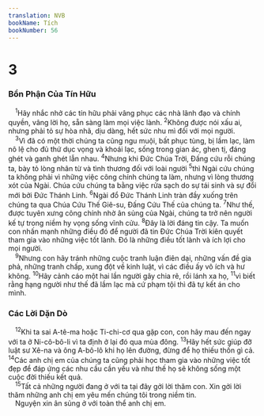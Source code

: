 ```yaml
---
translation: NVB
bookName: Tích 
bookNumber: 56
---
```


<div class="title"><h1>3</h1><h3>Bổn Phận Của Tín Hữu </h3></div>
<span class="verse tit_3_1"> <sup>1</sup>Hãy nhắc nhở các tín hữu phải vâng phục các nhà lãnh đạo và chính quyền, vâng lời họ, sẵn sàng làm mọi việc lành. </span>
<span class="verse tit_3_2"><sup>2</sup>Không được nói xấu ai, nhưng phải tỏ sự hòa nhã, dịu dàng, hết sức nhu mì đối với mọi người. <br/></span>
<span class="verse tit_3_3"> <sup>3</sup>Vì đã có một thời chúng ta cũng ngu muội, bất phục tùng, bị lầm lạc, làm nô lệ cho đủ thứ dục vọng và khoái lạc, sống trong gian ác, ghen tị, đáng ghét và ganh ghét lẫn nhau. </span>
<span class="verse tit_3_4"><sup>4</sup>Nhưng khi Đức Chúa Trời, Đấng cứu rỗi chúng ta, bày tỏ lòng nhân từ và tình thương đối với loài người </span>
<span class="verse tit_3_5"><sup>5</sup>thì Ngài cứu chúng ta không phải vì những việc công chính chúng ta làm, nhưng vì lòng thương xót của Ngài. Chúa cứu chúng ta bằng việc rửa sạch do sự tái sinh và sự đổi mới bởi Đức Thánh Linh. </span>
<span class="verse tit_3_6"><sup>6</sup>Ngài đổ Đức Thánh Linh tràn đầy xuống trên chúng ta qua Chúa Cứu Thế Giê-su, Đấng Cứu Thế của chúng ta. </span>
<span class="verse tit_3_7"><sup>7</sup>Như thế, được tuyên xưng công chính nhờ ân sủng của Ngài, chúng ta trở nên người kế tự trong niềm hy vọng sống vĩnh cửu. </span>
<span class="verse tit_3_8"><sup>8</sup>Đây là lời đáng tin cậy. Ta muốn con nhấn mạnh những điều đó để người đã tin Đức Chúa Trời kiên quyết tham gia vào những việc tốt lành. Đó là những điều tốt lành và ích lợi cho mọi người. <br/></span>
<span class="verse tit_3_9"> <sup>9</sup>Nhưng con hãy tránh những cuộc tranh luận điên dại, những vấn đề gia phả, những tranh chấp, xung đột về kinh luật, vì các điều ấy vô ích và hư không. </span>
<span class="verse tit_3_10"><sup>10</sup>Hãy cảnh cáo một hai lần người gây chia rẽ, rồi lánh xa họ, </span>
<span class="verse tit_3_11"><sup>11</sup>vì biết rằng hạng người như thế đã lầm lạc mà cứ phạm tội thì đã tự kết án cho mình. <br/></span>
<div class="title"><h3>Các Lời Dặn Dò </h3></div>
<span class="verse tit_3_12"> <sup>12</sup>Khi ta sai A-tê-ma hoặc Ti-chi-cơ qua gặp con, con hãy mau đến ngay với ta ở Ni-cô-bô-li vì ta định ở lại đó qua mùa đông. </span>
<span class="verse tit_3_13"><sup>13</sup>Hãy hết sức giúp đỡ luật sư Xê-na và ông A-bô-lô khi họ lên đường, đừng để họ thiếu thốn gì cả. </span>
<span class="verse tit_3_14"><sup>14</sup>Các anh chị em của chúng ta cũng phải học tham gia vào những việc tốt đẹp để đáp ứng các nhu cầu cần yếu và như thế họ sẽ không sống một cuộc đời thiếu kết quả. <br/></span>
<span class="verse tit_3_15"> <sup>15</sup>Tất cả những người đang ở với ta tại đây gởi lời thăm con. Xin gởi lời thăm những anh chị em yêu mến chúng tôi trong niềm tin. <br/> Nguyện xin ân sủng ở với toàn thể anh chị em. <br/></span>
